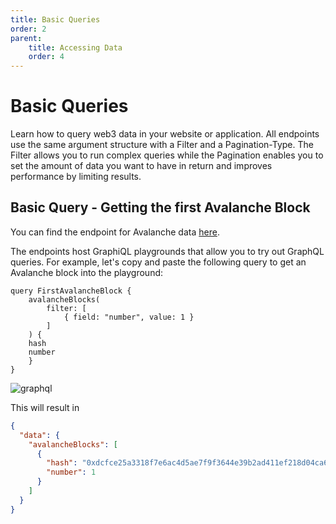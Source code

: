 ```yaml
---
title: Basic Queries
order: 2
parent:
    title: Accessing Data
    order: 4
---
```



# Basic Queries

Learn how to query web3 data in your website or application. All endpoints use the same argument structure with a Filter and a Pagination-Type. The Filter allows you to run complex queries while the Pagination enables you to set the amount of data you want to have in return
and improves performance by limiting results.

## Basic Query - Getting the first Avalanche Block

You can find the endpoint for Avalanche data [here](./well-known-endpoints.md).

The endpoints host GraphiQL playgrounds that allow you to try out GraphQL queries. For example, let's copy and paste the following query to get an Avalanche block into the playground:

```
query FirstAvalancheBlock {
    avalancheBlocks(
        filter: [
            { field: "number", value: 1 }
        ]
    ) {
    hash
    number
    }
}
```

![graphql](/graphql-kyve-avalanche.gif)


This will result in

```json
{
  "data": {
    "avalancheBlocks": [
      {
        "hash": "0xdcfce25a3318f7e6ac4d5ae7f9f3644e39b2ad411ef218d04ca65fec4a1bf737",
        "number": 1
      }
    ]
  }
}
```
